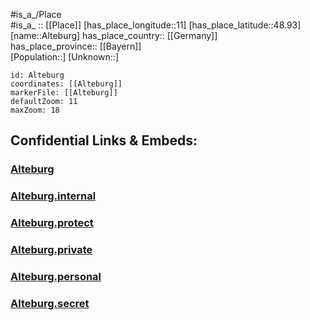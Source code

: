 ﻿---
location: [48.93,11] 
mapzoom: [7,12] 
mapmarker: city 
type: City
tags:
- geo/City


SpocWebEntityId: 28768
isDeleted: false
confidential: public

---
#is_a_/Place  
#is_a_ :: [[Place]] 
[has_place_longitude::11] 
[has_place_latitude::48.93] 
[name::Alteburg] 
has_place_country:: [[Germany]]  
has_place_province:: [[Bayern]]  
[Population::] 
[Unknown::] 


```leaflet
id: Alteburg
coordinates: [[Alteburg]] 
markerFile: [[Alteburg]] 
defaultZoom: 11 
maxZoom: 18
```


## Confidential Links & Embeds: 

### [Alteburg](/_public/Earth/Continent/Europe/Europe~Central/Germany/Germany~West/Bayern/counties~Bayern/Weißenburg-Gunzenhausen/cities~Weißenburg-Gunzenhausen/Pappenheim/Alteburg.md) 

### [Alteburg.internal](/_internal/Earth/Continent/Europe/Europe~Central/Germany/Germany~West/Bayern/counties~Bayern/Weißenburg-Gunzenhausen/cities~Weißenburg-Gunzenhausen/Pappenheim/Alteburg.internal.md) 

### [Alteburg.protect](/_protect/Earth/Continent/Europe/Europe~Central/Germany/Germany~West/Bayern/counties~Bayern/Weißenburg-Gunzenhausen/cities~Weißenburg-Gunzenhausen/Pappenheim/Alteburg.protect.md) 

### [Alteburg.private](/_private/Earth/Continent/Europe/Europe~Central/Germany/Germany~West/Bayern/counties~Bayern/Weißenburg-Gunzenhausen/cities~Weißenburg-Gunzenhausen/Pappenheim/Alteburg.private.md) 

### [Alteburg.personal](/_personal/Earth/Continent/Europe/Europe~Central/Germany/Germany~West/Bayern/counties~Bayern/Weißenburg-Gunzenhausen/cities~Weißenburg-Gunzenhausen/Pappenheim/Alteburg.personal.md) 

### [Alteburg.secret](/_secret/Earth/Continent/Europe/Europe~Central/Germany/Germany~West/Bayern/counties~Bayern/Weißenburg-Gunzenhausen/cities~Weißenburg-Gunzenhausen/Pappenheim/Alteburg.secret.md) 
